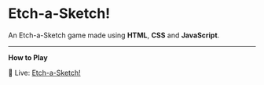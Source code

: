 # Etch-a-Sketch!
An Etch-a-Sketch game made using **HTML**, **CSS** and **JavaScript**.

---
**How to Play** 

 🔴 Live: [Etch-a-Sketch!](https://haerien.github.io/etch-a-sketch/)
